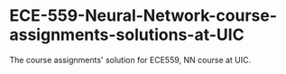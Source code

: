 # ECE-559-Neural-Network-course-assignments-solutions-at-UIC

The course assignments' solution for ECE559, NN course at UIC.

